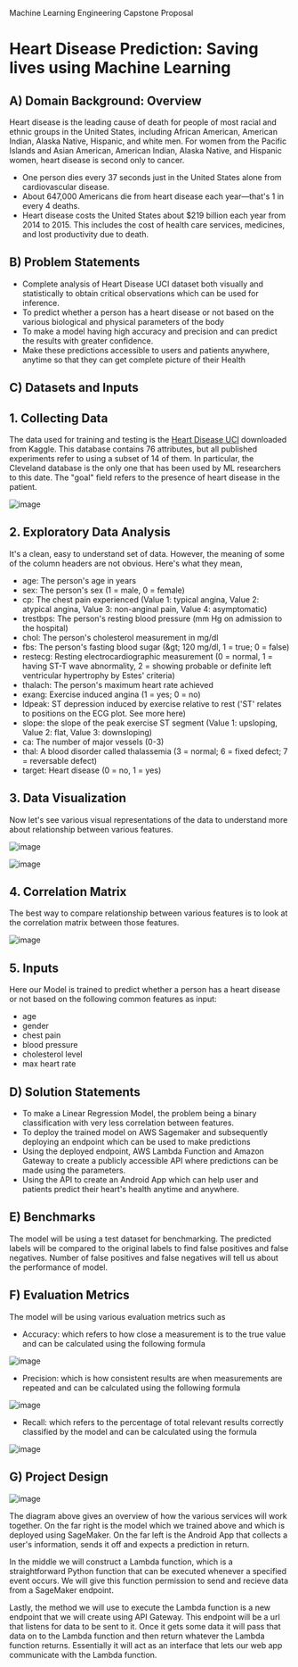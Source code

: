 Machine Learning Engineering Capstone Proposal

# Heart Disease Prediction: Saving lives using Machine Learning

## A) Domain Background: Overview

Heart disease is the leading cause of death for people of most racial and ethnic groups in the United States, including African American, American Indian, Alaska Native, Hispanic, and white men. For women from the Pacific Islands and Asian American, American Indian, Alaska Native, and Hispanic women, heart disease is second only to cancer.

- One person dies every 37 seconds just in the United States alone from cardiovascular disease.
- About 647,000 Americans die from heart disease each year—that&#39;s 1 in every 4 deaths.
- Heart disease costs the United States about $219 billion each year from 2014 to 2015. This includes the cost of health care services, medicines, and lost productivity due to death.

## B) Problem Statements

- Complete analysis of Heart Disease UCI dataset both visually and statistically to obtain critical observations which can be used for inference.
- To predict whether a person has a heart disease or not based on the various biological and physical parameters of the body
- To make a model having high accuracy and precision and can predict the results with greater confidence.
- Make these predictions accessible to users and patients anywhere, anytime so that they can get complete picture of their Health

##
## C) Datasets and Inputs

## 1. Collecting Data

The data used for training and testing is the [Heart Disease UCI](https://www.kaggle.com/ronitf/heart-disease-uci) downloaded from Kaggle.
This database contains 76 attributes, but all published experiments refer to using a subset of 14 of them. In particular, the Cleveland database is the only one that has been used by ML researchers to this date. The &quot;goal&quot; field refers to the presence of heart disease in the patient.

![image](https://user-images.githubusercontent.com/30470730/72439674-5f9a6a00-37cd-11ea-9366-6ef953b6879e.png)


## 2. Exploratory Data Analysis

It&#39;s a clean, easy to understand set of data. However, the meaning of some of the column headers are not obvious. Here&#39;s what they mean,

- age: The person&#39;s age in years
- sex: The person&#39;s sex (1 = male, 0 = female)
- cp: The chest pain experienced (Value 1: typical angina, Value 2: atypical angina, Value 3: non-anginal pain, Value 4: asymptomatic)
- trestbps: The person&#39;s resting blood pressure (mm Hg on admission to the hospital)
- chol: The person&#39;s cholesterol measurement in mg/dl
- fbs: The person&#39;s fasting blood sugar (\&gt; 120 mg/dl, 1 = true; 0 = false)
- restecg: Resting electrocardiographic measurement (0 = normal, 1 = having ST-T wave abnormality, 2 = showing probable or definite left ventricular hypertrophy by Estes&#39; criteria)
- thalach: The person&#39;s maximum heart rate achieved
- exang: Exercise induced angina (1 = yes; 0 = no)
- ldpeak: ST depression induced by exercise relative to rest (&#39;ST&#39; relates to positions on the ECG plot. See more here)
- slope: the slope of the peak exercise ST segment (Value 1: upsloping, Value 2: flat, Value 3: downsloping)
- ca: The number of major vessels (0-3)
- thal: A blood disorder called thalassemia (3 = normal; 6 = fixed defect; 7 = reversable defect)
- target: Heart disease (0 = no, 1 = yes)

## 3. Data Visualization

Now let&#39;s see various visual representations of the data to understand more about relationship between various features.

![image](https://user-images.githubusercontent.com/30470730/72439765-822c8300-37cd-11ea-8b3e-e0e53fedf0c9.png)

![image](https://user-images.githubusercontent.com/30470730/72439779-89539100-37cd-11ea-80bb-7c721f8e06cb.png)

## 4. Correlation Matrix

The best way to compare relationship between various features is to look at the correlation matrix between those features.

![image](https://user-images.githubusercontent.com/30470730/72439867-bef87a00-37cd-11ea-8613-8144b209d65f.png)


## 5. Inputs

Here our Model is trained to predict whether a person has a heart disease or not based on the following common features as input:

- age
- gender
- chest pain
- blood pressure
- cholesterol level
- max heart rate

## D) Solution Statements

- To make a Linear Regression Model, the problem being a binary classification with very less correlation between features.
- To deploy the trained model on AWS Sagemaker and subsequently deploying an endpoint which can be used to make predictions
- Using the deployed endpoint, AWS Lambda Function and Amazon Gateway to create a publicly accessible API where predictions can be made using the parameters.
- Using the API to create an Android App which can help user and patients predict their heart&#39;s health anytime and anywhere.

## E) Benchmarks

The model will be using a test dataset for benchmarking. The predicted labels will be compared to the original labels to find false positives and false negatives. Number of false positives and false negatives will tell us about the performance of model.

## F) Evaluation Metrics

The model will be using various evaluation metrics such as

- Accuracy: which refers to how close a measurement is to the true value and can be calculated using the following formula

![image](https://user-images.githubusercontent.com/30470730/72439883-c586f180-37cd-11ea-94a3-09c09cbd4814.png)


- Precision: which is how consistent results are when measurements are repeated and can be calculated using the following formula

 ![image](https://user-images.githubusercontent.com/30470730/72440009-10a10480-37ce-11ea-8f11-0a3352d0646c.png)

- Recall: which refers to the percentage of total relevant results correctly classified by the model and can be calculated using the formula

 ![image](https://user-images.githubusercontent.com/30470730/72440027-1565b880-37ce-11ea-8bf9-5c5d7a609f85.png)

## G) Project Design

 ![image](https://user-images.githubusercontent.com/30470730/72440035-1a2a6c80-37ce-11ea-8f3e-60817563e088.png)

The diagram above gives an overview of how the various services will work together. On the far right is the model which we trained above and which is deployed using SageMaker. On the far left is the Android App that collects a user&#39;s information, sends it off and expects a prediction in return.

In the middle we will construct a Lambda function, which is a straightforward Python function that can be executed whenever a specified event occurs. We will give this function permission to send and recieve data from a SageMaker endpoint.

Lastly, the method we will use to execute the Lambda function is a new endpoint that we will create using API Gateway. This endpoint will be a url that listens for data to be sent to it. Once it gets some data it will pass that data on to the Lambda function and then return whatever the Lambda function returns. Essentially it will act as an interface that lets our web app communicate with the Lambda function.


<br>
